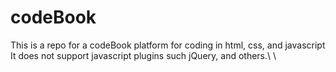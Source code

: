 # codeBook
This is a repo for a codeBook platform for coding in html, css, and javascript\
It does not support javascript plugins such jQuery, and others.\\
\

